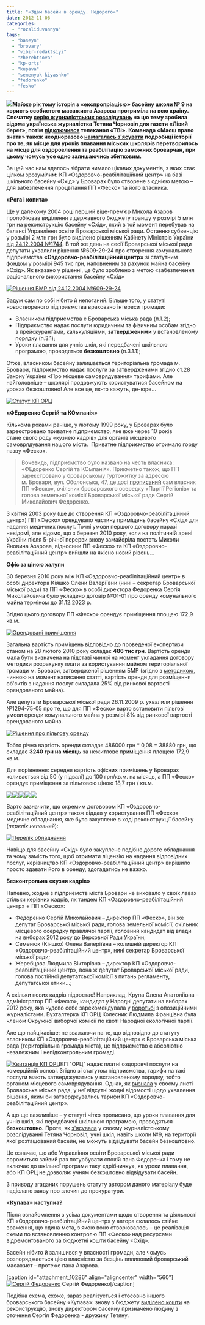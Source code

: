 ```yaml
---
title: "«Здам басейн в оренду. Недорого»"
date: 2012-11-06
categories: 
  - "rozsliduvannya"
tags: 
  - "baseyn"
  - "brovary"
  - "vibir-redaktsiyi"
  - "zherebtsova"
  - "kp-orts"
  - "kupava"
  - "semenyuk-kiyashko"
  - "fedorenko"
  - "fesko"
---
```


**[![](https://mpz.brovary.org/wp-content/uploads/2012/11/fesko.jpg)](https://mpz.brovary.org/wp-content/uploads/2012/11/fesko.jpg)Майже рік тому історія з «експропріацією» басейну школи № 9 на користь особистого масажиста Азарова прогриміла на всю країну. Спочатку [серію журналістських розслідувань](http://lb.ua/news/2011/12/12/127585_imenem_azarova.html) на цю тему зробила відома українська журналістка Тетяна Чорновіл для газети «Лівий берег», потім [підключився](https://mpz.brovary.org/yak-telekanal-tvi-znimav-syujet-pro-brovarsky-baseyny/) телеканал «ТВі». Команада «Маєш право знати» також неодноразово [намагалась з'ясувати](https://mpz.brovary.org/tarifi-kp-ozdorovcho-reabilitatsiyniy-tsentr-u-vilnomu-plavanni/) подробиці історії про те, як місце для уроків плавання міських школярів перетворилось на місце для оздоровлення та реабілітацію заможних броварчан, при цьому чомусь усе одно залишаючись збитковим.** 

За цей час нам вдалось зібрати чимало цікавих документів, з яких стає цілком зрозумілим: КП «Оздоровчо-реабілітаційний центр» на базі шкільного басейну «Схід» у Броварах було створене з однією метою – для забезпечення процвітання ПП «Феско» та його власника.

**«Рога і копита»**

Ще у далекому 2004 році перший віце-прем’єр Микола Азаров пролобіював виділення з державного бюджету траншу у розмірі 5 млн грн на реконструкцію басейну «Схід», який в той момент перебував на балансі Управління освіти Броварської міської ради. Останню субвенцію у розмірі 2 млн грн було виділено рішенням Кабінету Міністрів України [від 24.12.2004 №1744](http://zakon1.rada.gov.ua/laws/show/1744-2004-%D0%BF). В той же день на сесії Броварської міської ради депутати ухвалили рішення №609-29-24 про створення комунального підприємства **«Оздоровчо-реабілітаційний центр»** зі статутним фондом у розмірі 945 тис грн, наповненим за рахунок майна басейну «Схід». Як вказано у рішенні, це було зроблено з метою «забезпечення раціонального використання басейну «Схід»

[![](https://mpz.brovary.org/wp-content/uploads/2012/11/Rish-1.jpg "Рішення БМР від 24.12.2004 №609-29-24")](https://mpz.brovary.org/wp-content/uploads/2012/11/Rish-1.jpg)

Задум сам по собі нібито й непоганий. Більше того, у [статуті](https://mpz.brovary.org/wp-content/uploads/2012/11/Statut.pdf "Статут комунального підприємства Оздоровчо-реабілітаційний центр") новоствореного підприємства враховано інтереси громади:

- Власником підприємства є Броварська міська рада (п.1.2);
- Підприємство надає послуги юридичним та фізичним особам згідно з прейскурантами, калькуляціями, **затвердженими** у встановленому порядку (п.3.1);
- Уроки плавання для учнів шкіл, які передбачені шкільною програмою, проводяться **безкоштовно** (п.3.1.1);

Отже, власником басейну залишається територіальна громада м. Бровари, підприємство надає послуги за затвердженими згідно ст.28 Закону України «Про місцеве самоврядування» тарифами. Але найголовніше – школярі продовжують користуватися басейном на уроках безкоштовно! Але все це, як-то кажуть, де-юре...

[![](https://mpz.brovary.org/wp-content/uploads/2012/11/Statut-1.jpg "Статут КП ОРЦ ")](https://mpz.brovary.org/wp-content/uploads/2012/11/Statut-1.jpg)

**«ФЕдоренко Сергій та КОмпанія»**

Кількома роками раніше, у лютому 1999 року, у Броварах було зареєстровано приватне підприємство, яке вже через 10 років стане свого роду «кузнею кадрів» для органів місцевого самоврядування нашого міста.  Приватне підприємство отримало горду назву «Феско».

> Вочевидь, підприємство було названо на честь власника: «ФЕдоренко Сергій та КОмпанія». Прикметно також, що ПП зареєстровано у броварському гуртожитку за адресою м. Бровари, вул. Оболонська, 47, де досі [прописаний](https://mpz.brovary.org/spetsproekt-brovarski-mezhigir-ya-dokumenti-video-foto/) сам власник ПП «Феско», очільник броварського осередку «Партії Регіонів» та голова земельної комісії Броварської міської ради Сергій Миколайович Федоренко.

З квітня 2003 року (ще до створення КП «Оздоровчо-реабілітаційний центр») ПП «Феско» орендувало частину приміщень басейну «Схід» для надання медичних послуг. Точні умови першого договору наразі невідомі, але відомо, що з березня 2010 року, коли на політичній арені України після 5-річної перерви знову замайоріла постать Миколи Яновича Азарова, відносини ПП «Феско» та КП «Оздоровчо-реабілітаційний центр» вийшли на якісно новий рівень...

**Офіс за ціною халупи**

30 березня 2010 року між КП «Оздоровчо-реабілітаційний центр» в особі директора Кіяшко Олени Валеріївни (нині – секретар Броварської міської ради) та ПП «Феско» в особі директора Федоренка Сергія Миколайовича було укладено договір №01-01 про оренду комунального майна терміном до 31.12.2023 р.

Згідно цього договору ПП «Феско» орендує приміщення площею 172,9 кв.м.

[![](https://mpz.brovary.org/wp-content/uploads/2012/11/rish-primishennya.jpg "Орендовані приміщення")](https://mpz.brovary.org/wp-content/uploads/2012/11/rish-primishennya.jpg)

Загальна вартість приміщень відповідно до проведеної експертизи станом на 28 лютого 2010 року складає **486 тис грн**. Вартість оренди мала бути визначена на підставі чинної на момент укладання договору методики розрахунку плати за користування майном територіальної громади м. Бровари, затвердженої рішенням БМР (згідно з [методикою](http://docs.pravo-znaty.org.ua/p62/29.12.2011/458-17-06), чинною на момент написання статті, вартість оренди для розміщення об'єктів з надання послуг складала 25% від ринкової вартості орендованого майна).

Але депутати Броварської міської ради 26.11.2009 р. ухвалили рішення №1294-75-05 про те, що для ПП «Феско» варто встановити пільгові умови оренди комунального майна у розмірі 8% від ринкової вартості орендованого майна.

[![](https://mpz.brovary.org/wp-content/uploads/2012/11/pilga-1.jpg "Рішення про пільгову оренду")](https://mpz.brovary.org/wp-content/uploads/2012/11/pilga-1.jpg)

Тобто річна вартість оренди складає 486000 грн \* 0,08 = 38880 грн, що складає **3240 грн на місяць** за нежитлове приміщення площею 172,9 кв.м.

Для порівняння: середня вартість офісних приміщень у Броварах коливається від 50 (у підвалі) до 100 грн/кв.м. на місяць, а ПП «Феско» орендує приміщення за пільговою ціною 18,7 грн / кв.м.

[![](https://mpz.brovary.org/wp-content/uploads/2012/11/dog1.jpg)](https://mpz.brovary.org/wp-content/uploads/2012/11/dog1.jpg)[![](https://mpz.brovary.org/wp-content/uploads/2012/11/dog2.jpg)](https://mpz.brovary.org/wp-content/uploads/2012/11/dog2.jpg)[![](https://mpz.brovary.org/wp-content/uploads/2012/11/dog3.jpg)](https://mpz.brovary.org/wp-content/uploads/2012/11/dog3.jpg)[![](https://mpz.brovary.org/wp-content/uploads/2012/11/dog4.jpg)](https://mpz.brovary.org/wp-content/uploads/2012/11/dog4.jpg)[![](https://mpz.brovary.org/wp-content/uploads/2012/11/dog5.jpg)](https://mpz.brovary.org/wp-content/uploads/2012/11/dog5.jpg)

Варто зазначити, що окремим договором КП «Оздоровчо-реабілітаційний центр» також віддав у користування ПП «Феско» медичне обладнання, яке було закуплене в ході реконструкції басейну (_перелік неповний_):

[![](https://mpz.brovary.org/wp-content/uploads/2012/11/obladnannya-1.jpg "Перелік обладнання")](https://mpz.brovary.org/wp-content/uploads/2012/11/obladnannya-1.jpg)

Навіщо для басейну «Схід» було закуплене подібне дороге обладнання та чому замість того, щоб отримати ліцензію на надання відповідних послуг, керівництво КП «Оздоровчо-реабілітаційний центр» вирішило просто здавати його в оренду, здогадатись не важко.

**Безконтрольна «кузня кадрів»**

Напевно, жодне з підприємств міста Бровари не виховало у своїх лавах стільки керівних кадрів, як тандем КП «Оздоровчо-реабілітаційний центр» + ПП «Феско»:

- Федоренко Сергій Миколайович – директор ПП «Феско», він же депутат Броварської міської ради, голова земельної комісії, очільник місцевого осередку правлячої партії, головний кандидат від влади на виборах 2012 року до Верховної Ради України;
- Семенюк (Кіяшко) Олена Валеріївна – колишній директор КП «Оздоровчо-реабілітаційний центр», нині секретар Броварської міської ради;
- Жеребцова Людмила Вікторівна – директор КП «Оздоровчо-реабілітаційний центр», вона ж депутат Броварської міської ради, голова постійної депутатської комісії з питань регламенту, депутатської етики…;

А скільки нових кадрів підростає! Наприклад, Крупа Олена Анатоліївна – адміністратор ПП «Феско», кандидат у Народні депутати на виборах 2012 року, яка чудово себе зарекомендувала у [боротьбі](https://mpz.brovary.org/yak-na-mene-vlashtuvali-oblavu-brovarski-pravoohorontsi-foto-video/) з опозиційними журналістами. Бухгалтерка КП ОРЦ Колесник Людмила Францівна була членом Окружної виборчої комісії по квоті Народної екологічної партії.

Але що найцікавіше: не зважаючи на те, що відповідно до статуту власником КП «Оздоровчо-реабілітаційний центр» є Броварська міська рада (територіальна громада міста), це підприємство є абсолютно незалежним і непідконтрольним громаді.

[![](https://mpz.brovary.org/wp-content/uploads/2012/01/Кватанція-КП-ОРЦ.jpg "Квитанція КП ОРЦ")](https://mpz.brovary.org/wp-content/uploads/2012/01/Кватанція-КП-ОРЦ.jpg)КП "ОРЦ" надає платні оздоровчі послуги на комерційній основі. Згідно зі статутом підприємства, тарифи на такі послуги мають затверджуватись у встановленому порядку, тобто органом місцевого самоврядування. Однак, як [визнала](https://mpz.brovary.org/tarifi-kp-ozdorovcho-reabilitatsiyniy-tsentr-u-vilnomu-plavanni/ "Тарифи КП “Оздоровчо-реабілітаційний центр” – у вільному плаванні!") у своєму листі Броварська міська рада, у неї відсутні жодні відомості щодо ухвалення рішення, яким би затверджувались тарифи КП «Оздоровчо-реабілітаційний центр».

А що ще важливіше – у статуті чітко прописано, що уроки плавання для учнів шкіл, які передбачені шкільною програмою, проводяться **безкоштовно.** Проте, як [з'ясувала](http://lb.ua/news/2011/12/12/127585_imenem_azarova.html) у своєму журналістському розслідуванні Тетяна Чорновіл, учні шкіл, навіть школи №9, на території якої розташований басейн, не можуть відвідувати басейн безкоштовно.

Це означає, що або Управління освіти Броварської міської ради соромиться зайвий раз потурбувати спокій пана Федоренка і тому не включає до шкільної програми таку «дрібничку», як уроки плавання, або КП ОРЦ не дозволяє учням безкоштовно відвідувати басейн.

З приводу згаданих порушень статуту автором даного матеріалу буде надіслано заяву про злочин до прокуратури.

**«Купава» наступна?**

Після ознайомлення з усіма документами щодо створення та діяльності КП «Оздоровчо-реабілітаційний центр» у автора склалось стійке враження, що єдина мета, з якою воно створювалось – це реалізація схеми по встановленню контролю ПП «Феско» над ресурсами відремонтованого за бюджетні кошти басейну «Схід».

Басейн нібито й залишився у власності громади, але чомусь розпоряджається цією власністю за безцінь впливовий броварський масажист – протеже пана Азарова.

\[caption id="attachment\_10286" align="aligncenter" width="560"\][![](https://mpz.brovary.org/wp-content/uploads/2012/11/fed.jpg "Сергій Федоренко")](https://mpz.brovary.org/wp-content/uploads/2012/11/fed.jpg) Сергій Федоренко\[/caption\]

Подібна схема, схоже, зараз реалізується і стосовно іншого броварського басейну «Купава»: знову з бюджету [виділено кошти](https://mpz.brovary.org/na-rekonstruktsiyu-plavalnogo-baseynu-kupava-dali-23-milyoni-z-derzhbyudzhetu/) на реконструкцію, знову директором басейну призначено людину з оточення Сергія Федоренка - дружину Тетяну.
